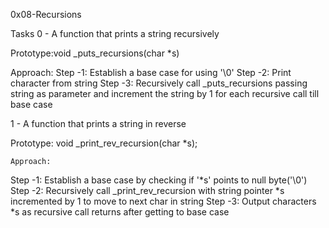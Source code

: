 0x08-Recursions

Tasks
0 - A function that prints a string recursively
   
Prototype:void _puts_recursions(char *s) 

   Approach:
Step -1: Establish a base case for using '\0'
Step -2: Print character from string
Step -3: Recursively call _puts_recursions passing string as parameter and increment the string by 1 for each recursive call till base case


1 - A function that prints a string in reverse
    
Prototype: void _print_rev_recursion(char *s);
    
    Approach:
Step -1: Establish a base case by checking if '*s' points to null byte('\0') 
Step -2: Recursively call _print_rev_recursion with string pointer *s incremented by 1 to move
to next char in string
Step -3: Output characters *s as recursive call returns after getting to base
case 
